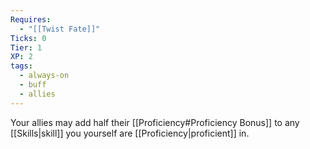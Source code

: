 ```yaml
---
Requires:
  - "[[Twist Fate]]"
Ticks: 0
Tier: 1
XP: 2
tags:
  - always-on
  - buff
  - allies
---
```

Your allies may add half their [[Proficiency#Proficiency Bonus]] to any [[Skills|skill]] you yourself are [[Proficiency|proficient]] in.